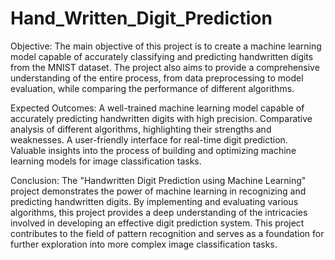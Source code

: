# Hand_Written_Digit_Prediction
Objective:
The main objective of this project is to create a machine learning model capable of accurately classifying and predicting handwritten digits from the MNIST dataset. The project also aims to provide a comprehensive understanding of the entire process, from data preprocessing to model evaluation, while comparing the performance of different algorithms.

Expected Outcomes:
A well-trained machine learning model capable of accurately predicting handwritten digits with high precision.
Comparative analysis of different algorithms, highlighting their strengths and weaknesses.
A user-friendly interface for real-time digit prediction.
Valuable insights into the process of building and optimizing machine learning models for image classification tasks.

Conclusion:
The "Handwritten Digit Prediction using Machine Learning" project demonstrates the power of machine learning in recognizing and predicting handwritten digits. By implementing and evaluating various algorithms, this project provides a deep understanding of the intricacies involved in developing an effective digit prediction system. This project contributes to the field of pattern recognition and serves as a foundation for further exploration into more complex image classification tasks.
